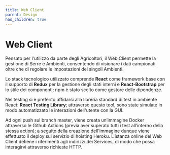 ```yaml
---
title: Web Client
parent: Design
has_children: true
---
```


# Web Client

Pensato per l'utilizzo da parte degli Agricoltori, il Web Client permette la gestione di Serre e Ambienti, consentendo di visionare i dati campionati oltre che di regolare le impostazioni dei singoli Ambienti.  

Lo stack tecnologico utilizzato comprende __React__ come framework base con il supporto di __Redux__ per la gestione degli stati interni e __React-Bootstrap__ per lo stile dei componenti; npm è stato scelto come gestore delle dipendenze.

Nel testing si è preferito affidarsi alla libreria standard di test in ambiente React: __React Testing Library__; attraverso questo tool, sono state simulate in modo automatizzato le interazioni dell'utente con la GUI.

Ad ogni push sul branch master, viene creata un’immagine Docker attraverso le Github Actions (previa aver superato tutti i test all’interno della stessa action); a seguito della creazione dell'immagine dunque viene effettuato il deploy sul servizio di hoisting Heroku. L'istanza online del Web Client detiene i riferimenti agli indirizzi dei Services, di modo che possa interagirvi attraverso richieste HTTP.
